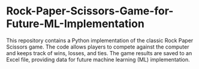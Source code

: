 # Rock-Paper-Scissors-Game-for-Future-ML-Implementation
This repository contains a Python implementation of the classic Rock Paper Scissors game. The code allows players to compete against the computer and keeps track of wins, losses, and ties. The game results are saved to an Excel file, providing data for future machine learning (ML) implementation.
